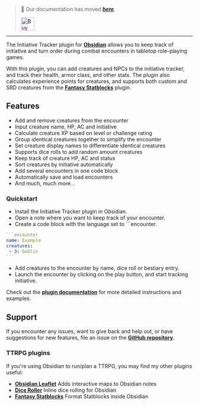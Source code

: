 > 🥇 Our documentation has moved ***[here](https://plugins.javalent.com/it)***.
>
> <a href='https://www.buymeacoffee.com/valentine195' target='_blank'><img height='36' style='border:0px;height:36px;' src='https://storage.ko-fi.com/cdn/kofi3.png?v=3' border='0' alt='Buy Me a Coffee at ko-fi.com' /></a>
---

The Initiative Tracker plugin for **[Obsidian](https://obsidian.md)** allows you to keep track of initiative and turn order during combat encounters in tabletop role-playing games.

With this plugin, you can add creatures and NPCs to the initiative tracker, and track their health, armor class, and other stats. The plugin also calculates experience points for creatures, and supports both custom and SRD creatures from the **[Fantasy Statblocks](https://github.com/javalent/fantasy-statblocks)** plugin.

## Features
- Add and remove creatures from the encounter
- Input creature name, HP, AC and initiative
- Calculate creature XP based on level or challenge rating
- Group identical creatures together to simplify the encounter
- Set creature display names to differentiate identical creatures
- Supports dice rolls to add random amount creatures
- Keep track of creature HP, AC and status
- Sort creatures by initiative automatically
- Add several encounters in one code block
- Automatically save and load encounters
- And much, much more...

### Quickstart

- Install the Initiative Tracker plugin in Obsidian.
- Open a note where you want to keep track of your encounter.
- Create a code block with the language set to \`\`\`encounter.

````yaml
```encounter
name: Example
creatures:
 - 3: Goblin
```
````

- Add creatures to the encounter by name, dice roll or bestiary entry.
- Launch the encounter by clicking on the play button, and start tracking initiative.

Check out the **[plugin documentation](https://plugins.javalent.com/it)** for more detailed instructions and examples.

## Support

If you encounter any issues, want to give back and help out, or have suggestions for new features, file an issue on the **[GitHub repository](https://github.com/valentine195/obsidian-initiative-tracker/issues)**.

### TTRPG plugins

If you're using Obsidian to run/plan a TTRPG, you may find my other plugins useful:

- **[Obsidian Leaflet](https://github.com/valentine195/obsidian-leaflet-plugin)** Adds interactive maps to Obsidian notes
- **[Dice Roller](https://github.com/valentine195/obsidian-dice-roller)** Inline dice rolling for Obsidian
- **[Fantasy Statblocks](https://github.com/valentine195/obsidian-5e-statblocks)** Format Statblocks inside Obsidian
